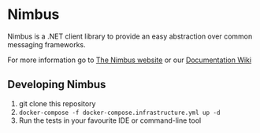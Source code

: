 # Nimbus

Nimbus is a .NET client library to provide an easy abstraction over common messaging frameworks.

For more information go to [The Nimbus website](http://nimbusapi.com/) or our [Documentation Wiki](https://github.com/NimbusAPI/Nimbus/wiki)

## Developing Nimbus

1. git clone this repository
2. `docker-compose -f docker-compose.infrastructure.yml up -d`
3. Run the tests in your favourite IDE or command-line tool
